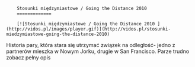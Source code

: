 
        Stosunki międzymiastowe / Going the Distance 2010 
        =============
        
        [![Stosunki międzymiastowe / Going the Distance 2010 ](http://vidos.pl/images/player.gif)](http://vidos.pl/stosunki-miedzymiastowe-going-the-distance-2010)
        
        
 Historia pary, która stara się utrzymać związek na odległość- jedno z partnerów mieszka w Nowym Jorku, drugie w San Francisco. Parze trudno zobacz pełny opis
    